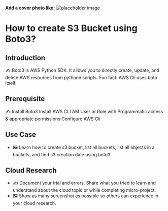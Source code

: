 **Add a cover photo like:**
![placeholder image](https://via.placeholder.com/1200x600)

# How to create S3 Bucket using Boto3?

## Introduction

✍️ Boto3 is AWS Python SDK. It allows you to directly create, update, and delete AWS resources from pythonn scripts. Fun fact: AWS Cli uses boto itself. 

## Prerequisite

✍️ Install Boto3
Install AWS CLI
AM User or Role with Programmatic access & appropriate permissions
Configure AWS Cli 

## Use Case

- 🖼️ Learn how to create s3 bucket, list all buckets, list all objects in a buckets, and find s3 creation date using boto3

## Cloud Research

- ✍️ Document your trial and errors. Share what you tried to learn and understand about the cloud topic or while completing micro-project.
- 🖼️ Show as many screenshot as possible so others can experience in your cloud research.


